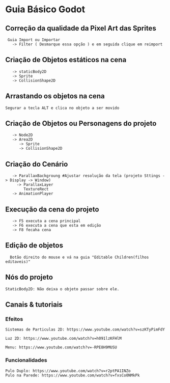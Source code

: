 # Guia Básico Godot



## Correção da qualidade da Pixel Art das Sprites

     Guia Import ou Importar
       -> Filter ( Desmarque essa opção ) e em seguida clique em reimport

   



## Criação de Objetos estáticos na cena

       -> staticBody2D
       -> Sprite
       -> CollisionShape2D

## Arrastando os objetos na cena

    Segurar a tecla ALT e clica no objeto a ser movido

## Criação de Objetos ou Personagens do projeto

       -> Node2D
       -> Area2D
          -> Sprite
          -> CollisionShape2D


## Criação do Cenário

       -> ParallaxBackgroung #Ajustar resolução da tela (projeto Sttings -> Display -> Window)
         -> ParallaxLayer
            TextureRect
       -> AnimationPlayer     

## Execução da cena do projeto

       -> F5 executa a cena principal
       -> F6 executa a cena que esta em edição
       -> F8 fecaha cena

## Edição de objetos 

      Botão direito do mouse e vá na guia "Editable Children(filhos editaveis)"


## Nós do projeto

    StaticBody2D: Não deixa o objeto passar sobre ele.



## Canais & tutoriais



### Efeitos

    Sistemas de Particulas 2D: https://www.youtube.com/watch?v=szKTyPimFdY
    
    Luz 2D: https://www.youtube.com/watch?v=h091lzKFHlM
    
    Menu: https://www.youtube.com/watch?v=-RPE8H9MUSU

   



### Funcionalidades

    Pulo Duplo: https://www.youtube.com/watch?v=r2ptPA1INZo
    Pulo na Parede: https://www.youtube.com/watch?v=fxsCo0NMkPk